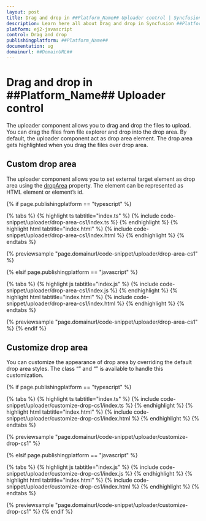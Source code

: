 ```yaml
---
layout: post
title: Drag and drop in ##Platform_Name## Uploader control | Syncfusion
description: Learn here all about Drag and drop in Syncfusion ##Platform_Name## Uploader control of Syncfusion Essential JS 2 and more.
platform: ej2-javascript
control: Drag and drop 
publishingplatform: ##Platform_Name##
documentation: ug
domainurl: ##DomainURL##
---
```


# Drag and drop in ##Platform_Name## Uploader control

The uploader component allows you to drag and drop the files to upload. You can drag the files from file explorer and drop into the drop area. By default, the uploader component act as drop area element. The drop area gets highlighted when you drag the files over drop area.

## Custom drop area

The uploader component allows you to set external target element as drop area using the [dropArea](api-uploader.html?lang=typescript#droparea) property. The element can be represented as HTML element or element’s id.

{% if page.publishingplatform == "typescript" %}

 {% tabs %}
{% highlight ts tabtitle="index.ts" %}
{% include code-snippet/uploader/drop-area-cs1/index.ts %}
{% endhighlight %}
{% highlight html tabtitle="index.html" %}
{% include code-snippet/uploader/drop-area-cs1/index.html %}
{% endhighlight %}
{% endtabs %}
        
{% previewsample "page.domainurl/code-snippet/uploader/drop-area-cs1" %}

{% elsif page.publishingplatform == "javascript" %}

{% tabs %}
{% highlight js tabtitle="index.js" %}
{% include code-snippet/uploader/drop-area-cs1/index.js %}
{% endhighlight %}
{% highlight html tabtitle="index.html" %}
{% include code-snippet/uploader/drop-area-cs1/index.html %}
{% endhighlight %}
{% endtabs %}

{% previewsample "page.domainurl/code-snippet/uploader/drop-area-cs1" %}
{% endif %}

## Customize drop area

You can customize the appearance of drop area by overriding the default drop area styles. The class “” and “” is available to handle this customization.

{% if page.publishingplatform == "typescript" %}

 {% tabs %}
{% highlight ts tabtitle="index.ts" %}
{% include code-snippet/uploader/customize-drop-cs1/index.ts %}
{% endhighlight %}
{% highlight html tabtitle="index.html" %}
{% include code-snippet/uploader/customize-drop-cs1/index.html %}
{% endhighlight %}
{% endtabs %}
        
{% previewsample "page.domainurl/code-snippet/uploader/customize-drop-cs1" %}

{% elsif page.publishingplatform == "javascript" %}

{% tabs %}
{% highlight js tabtitle="index.js" %}
{% include code-snippet/uploader/customize-drop-cs1/index.js %}
{% endhighlight %}
{% highlight html tabtitle="index.html" %}
{% include code-snippet/uploader/customize-drop-cs1/index.html %}
{% endhighlight %}
{% endtabs %}

{% previewsample "page.domainurl/code-snippet/uploader/customize-drop-cs1" %}
{% endif %}
